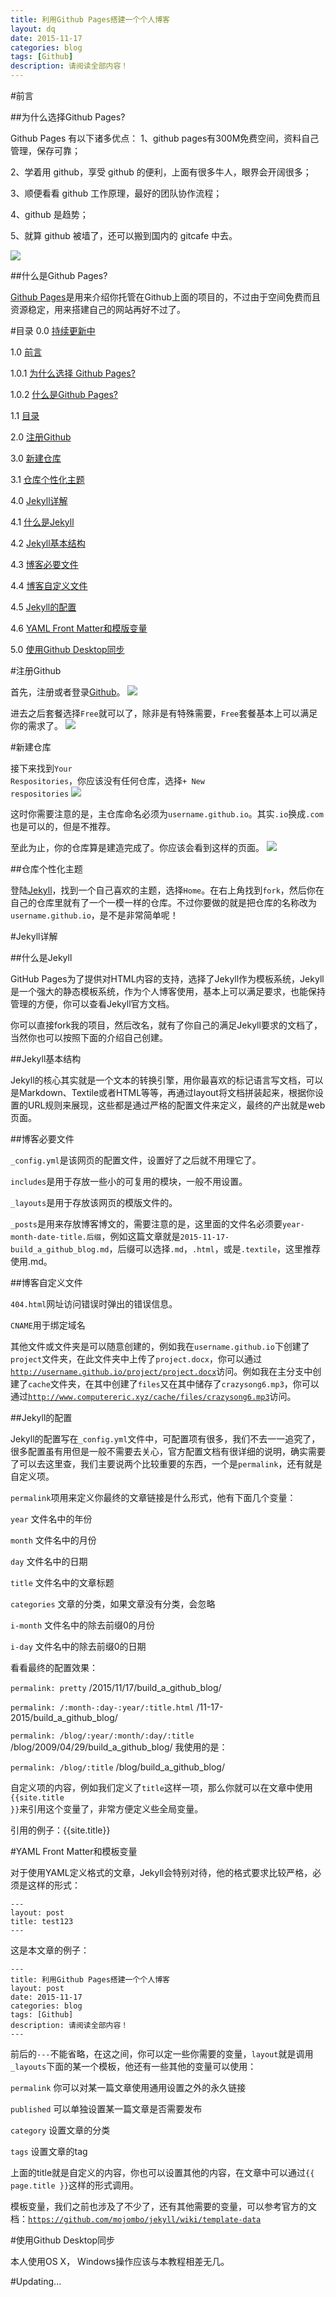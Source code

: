 ```yaml
---
title: 利用Github Pages搭建一个个人博客
layout: dq
date: 2015-11-17
categories: blog
tags: [Github]
description: 请阅读全部内容！
---
```

#前言

##为什么选择Github Pages?

Github Pages 有以下诸多优点：
1、github pages有300M免费空间，资料自己管理，保存可靠；

2、学着用 github，享受 github 的便利，上面有很多牛人，眼界会开阔很多；

3、顺便看看 github 工作原理，最好的团队协作流程；

4、github 是趋势；

5、就算 github 被墙了，还可以搬到国内的 gitcafe 中去。

![](http://cdnzz.ifanr.com/wp-content/uploads/2014/06/github.png)

##什么是Github Pages?

[Github Pages](http://pages.github.com/)是用来介绍你托管在Github上面的项目的，不过由于空间免费而且资源稳定，用来搭建自己的网站再好不过了。

#目录
0.0 [持续更新中](http://www.computereric.xyz/blog/build_a_github_blog/#updating)

1.0 [前言](http://www.computereric.xyz/blog/build_a_github_blog/#section)

1.0.1 [为什么选择 Github Pages?](http://www.computereric.xyz/blog/build_a_github_blog/#github-pages)

1.0.2 [什么是Github Pages?](http://www.computereric.xyz/blog/build_a_github_blog/#github-pages-1)

1.1 [目录](http://www.computereric.xyz/blog/build_a_github_blog/#section-1)

2.0 [注册Github](http://www.computereric.xyz/blog/build_a_github_blog/#github)

3.0 [新建仓库](http://www.computereric.xyz/blog/build_a_github_blog/#section-2)

3.1 [仓库个性化主题](http://www.computereric.xyz/blog/build_a_github_blog/#section-3)

4.0 [Jekyll详解](http://www.computereric.xyz/blog/build_a_github_blog/#jekyll)

4.1 [什么是Jekyll](http://www.computereric.xyz/blog/build_a_github_blog/#jekyll-2)

4.2 [Jekyll基本结构](http://www.computereric.xyz/blog/build_a_github_blog/#jekyll-3)

4.3 [博客必要文件](http://www.computereric.xyz/blog/build_a_github_blog/#section-5)

4.4 [博客自定义文件](http://www.computereric.xyz/blog/build_a_github_blog/#section-6)

4.5 [Jekyll的配置](http://www.computereric.xyz/blog/build_a_github_blog/#jekyll-4)

4.6 [YAML Front Matter和模版变量](http://www.computereric.xyz/blog/build_a_github_blog/#yaml-front-matter)

5.0 [使用Github Desktop同步](http://www.computereric.xyz/blog/build_a_github_blog/#github-desktop)


#注册Github

首先，注册或者登录[Github](http://github.com/)。
![](http://www.computereric.xyz/cache/img/ghpages/1.png)

进去之后套餐选择<code>Free</code>就可以了，除非是有特殊需要，<code>Free</code>套餐基本上可以满足你的需求了。
![](http://www.computereric.xyz/cache/img/ghpages/2.png)

#新建仓库

接下来找到<code>Your Respositories</code>，你应该没有任何仓库，选择<code>+ New respositories</code>
![](http://www.computereric.xyz/cache/img/ghpages/3.png)

这时你需要注意的是，主仓库命名必须为<code>username.github.io</code>。其实<code>.io</code>换成<code>.com</code>也是可以的，但是不推荐。

至此为止，你的仓库算是建造完成了。你应该会看到这样的页面。
![](http://www.computereric.xyz/cache/img/ghpages/7.png)

##仓库个性化主题

登陆[Jekyll](http://jekyllthemes.org)，找到一个自己喜欢的主题，选择<code>Home</code>。在右上角找到<code>fork</code>，然后你在自己的仓库里就有了一个一模一样的仓库。不过你要做的就是把仓库的名称改为<code>username.github.io</code>，是不是非常简单呢！

#Jekyll详解

##什么是Jekyll

GitHub Pages为了提供对HTML内容的支持，选择了Jekyll作为模板系统，Jekyll是一个强大的静态模板系统，作为个人博客使用，基本上可以满足要求，也能保持管理的方便，你可以查看Jekyll官方文档。

你可以直接fork我的项目，然后改名，就有了你自己的满足Jekyll要求的文档了，当然你也可以按照下面的介绍自己创建。

##Jekyll基本结构

Jekyll的核心其实就是一个文本的转换引擎，用你最喜欢的标记语言写文档，可以是Markdown、Textile或者HTML等等，再通过layout将文档拼装起来，根据你设置的URL规则来展现，这些都是通过严格的配置文件来定义，最终的产出就是web页面。

##博客必要文件

<code>_config.yml</code>是该网页的配置文件，设置好了之后就不用理它了。

<code>includes</code>是用于存放一些小的可复用的模块，一般不用设置。

<code>_layouts</code>是用于存放该网页的模版文件的。

<code>_posts</code>是用来存放博客博文的，需要注意的是，这里面的文件名必须要<code>year-month-date-title.后缀</code>，例如这篇文章就是<code>2015-11-17-build_a_github_blog.md</code>，后缀可以选择<code>.md</code>，<code>.html</code>，或是<code>.textile</code>，这里推荐使用.md。

##博客自定义文件

<code>404.html</code>网址访问错误时弹出的错误信息。

<code>CNAME</code>用于绑定域名

其他文件或文件夹是可以随意创建的，例如我在<code>username.github.io</code>下创建了<code>project</code>文件夹，在此文件夹中上传了<code>project.docx</code>，你可以通过<code>http://username.github.io/project/project.docx</code>访问。例如我在主分支中创建了<code>cache</code>文件夹，在其中创建了<code>files</code>又在其中储存了<code>crazysong6.mp3</code>，你可以通过[<code>http://www.computereric.xyz/cache/files/crazysong6.mp3</code>](http://www.computereric.xyz/cache/files/crazysong6.mp3)访问。

##Jekyll的配置

Jekyll的配置写在<code>_config.yml</code>文件中，可配置项有很多，我们不去一一追究了，很多配置虽有用但是一般不需要去关心，官方配置文档有很详细的说明，确实需要了可以去这里查，我们主要说两个比较重要的东西，一个是<code>permalink</code>，还有就是自定义项。

<code>permalink</code>项用来定义你最终的文章链接是什么形式，他有下面几个变量：

<code>year</code> 文件名中的年份

<code>month</code> 文件名中的月份

<code>day</code> 文件名中的日期

<code>title</code> 文件名中的文章标题

<code>categories</code> 文章的分类，如果文章没有分类，会忽略

<code>i-month</code> 文件名中的除去前缀0的月份

<code>i-day</code> 文件名中的除去前缀0的日期

看看最终的配置效果：

<code>permalink: pretty</code> /2015/11/17/build_a_github_blog/

<code>permalink: /:month-:day-:year/:title.html</code> /11-17-2015/build_a_github_blog/

<code>permalink: /blog/:year/:month/:day/:title</code> /blog/2009/04/29/build_a_github_blog/
我使用的是：

<code>permalink: /blog/:title</code> /blog/build_a_github_blog/

自定义项的内容，例如我们定义了<code>title</code>这样一项，那么你就可以在文章中使用<code>{{site.title }}</code>来引用这个变量了，非常方便定义些全局变量。

引用的例子：{{site.title}}

#YAML Front Matter和模板变量

对于使用YAML定义格式的文章，Jekyll会特别对待，他的格式要求比较严格，必须是这样的形式：

<pre><code>---
layout: post
title: test123
---</code></pre>

这是本文章的例子：

<pre><code>---
title: 利用Github Pages搭建一个个人博客
layout: post
date: 2015-11-17
categories: blog
tags: [Github]
description: 请阅读全部内容！
---</code></pre>

前后的<code>---</code>不能省略，在这之间，你可以定一些你需要的变量，<code>layout</code>就是调用<code>_layouts</code>下面的某一个模板，他还有一些其他的变量可以使用：

<code>permalink</code> 你可以对某一篇文章使用通用设置之外的永久链接

<code>published</code> 可以单独设置某一篇文章是否需要发布

<code>category</code> 设置文章的分类

<code>tags</code> 设置文章的tag

上面的title就是自定义的内容，你也可以设置其他的内容，在文章中可以通过<code>{{ page.title }}</code>这样的形式调用。

模板变量，我们之前也涉及了不少了，还有其他需要的变量，可以参考官方的文档：[<code>https://github.com/mojombo/jekyll/wiki/template-data</code>](https://github.com/mojombo/jekyll/wiki/template-data)

#使用Github Desktop同步

本人使用OS X， Windows操作应该与本教程相差无几。

#Updating...

